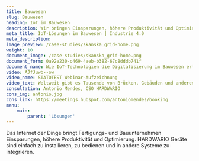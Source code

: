 ```yaml
---
title: Bauwesen
slug: Bauwesen
heading: IoT im Bauwesen
description: Wir bringen Einsparungen, höhere Produktivität und Optimierung für Bauunternehmen.
meta_title: IoT-Lösungen im Bauwesen | Industrie 4.0
meta_description:
image_preview: /case-studies/skanska_grid-home.png
weight: 10
document_image: /case-studies/skanska_grid-home.png
document_form: 0a92e230-c469-4aeb-b382-67c8dddb741f
document_name: Wie IoT-Technologien die Digitalisierung im Bauwesen erleichtern
video: AJfJuwb--ow
video_name: STATOTEST Webinar-Aufzeichnung
video_text: Weltweit gibt es Tausende von Brücken, Gebäuden und anderen Bauwerken mit problematischer Statik. Die Geschichte des STATOTEST-Projekts zeigt, wie IoT-Technologien den Einsturz von Brücken, Gebäuden oder Mauern verhindern können. Nicht-invasiv, einfach und kostengünstig.
consultation: Antonio Mendes, CSO HARDWARIO
cons_img: antonio.jpg
cons_link: https://meetings.hubspot.com/antoniomendes/booking
menu:
    main:
        parent: 'Lösungen'
---
```


Das Internet der Dinge bringt Fertigungs- und Bauunternehmen Einsparungen, höhere Produktivität und Optimierung. HARDWARIO Geräte sind einfach zu installieren, zu bedienen und in andere Systeme zu integrieren.
